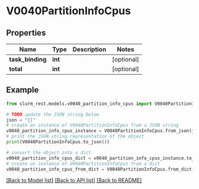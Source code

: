 # V0040PartitionInfoCpus


## Properties

Name | Type | Description | Notes
------------ | ------------- | ------------- | -------------
**task_binding** | **int** |  | [optional] 
**total** | **int** |  | [optional] 

## Example

```python
from slurm_rest.models.v0040_partition_info_cpus import V0040PartitionInfoCpus

# TODO update the JSON string below
json = "{}"
# create an instance of V0040PartitionInfoCpus from a JSON string
v0040_partition_info_cpus_instance = V0040PartitionInfoCpus.from_json(json)
# print the JSON string representation of the object
print(V0040PartitionInfoCpus.to_json())

# convert the object into a dict
v0040_partition_info_cpus_dict = v0040_partition_info_cpus_instance.to_dict()
# create an instance of V0040PartitionInfoCpus from a dict
v0040_partition_info_cpus_from_dict = V0040PartitionInfoCpus.from_dict(v0040_partition_info_cpus_dict)
```
[[Back to Model list]](../README.md#documentation-for-models) [[Back to API list]](../README.md#documentation-for-api-endpoints) [[Back to README]](../README.md)


